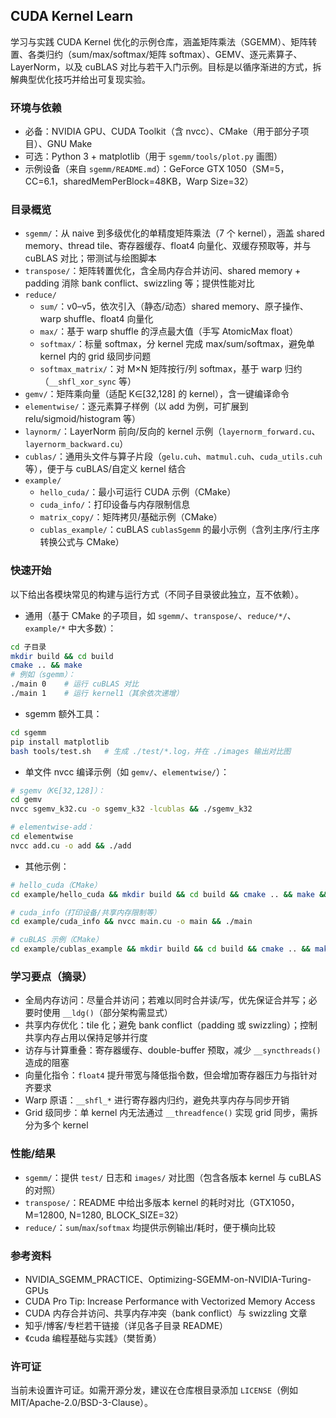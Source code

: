 ## CUDA Kernel Learn

学习与实践 CUDA Kernel 优化的示例仓库，涵盖矩阵乘法（SGEMM）、矩阵转置、各类归约（sum/max/softmax/矩阵 softmax）、GEMV、逐元素算子、LayerNorm，以及 cuBLAS 对比与若干入门示例。目标是以循序渐进的方式，拆解典型优化技巧并给出可复现实验。

### 环境与依赖
- 必备：NVIDIA GPU、CUDA Toolkit（含 nvcc）、CMake（用于部分子项目）、GNU Make
- 可选：Python 3 + matplotlib（用于 `sgemm/tools/plot.py` 画图）
- 示例设备（来自 `sgemm/README.md`）：GeForce GTX 1050（SM=5，CC=6.1，sharedMemPerBlock=48KB，Warp Size=32）

### 目录概览
- `sgemm/`：从 naive 到多级优化的单精度矩阵乘法（7 个 kernel），涵盖 shared memory、thread tile、寄存器缓存、float4 向量化、双缓存预取等，并与 cuBLAS 对比；带测试与绘图脚本
- `transpose/`：矩阵转置优化，含全局内存合并访问、shared memory + padding 消除 bank conflict、swizzling 等；提供性能对比
- `reduce/`
  - `sum/`：v0–v5，依次引入（静态/动态）shared memory、原子操作、warp shuffle、float4 向量化
  - `max/`：基于 warp shuffle 的浮点最大值（手写 AtomicMax float）
  - `softmax/`：标量 softmax，分 kernel 完成 max/sum/softmax，避免单 kernel 内的 grid 级同步问题
  - `softmax_matrix/`：对 M×N 矩阵按行/列 softmax，基于 warp 归约（`__shfl_xor_sync` 等）
- `gemv/`：矩阵乘向量（适配 K∈[32,128] 的 kernel），含一键编译命令
- `elementwise/`：逐元素算子样例（以 add 为例，可扩展到 relu/sigmoid/histogram 等）
- `laynorm/`：LayerNorm 前向/反向的 kernel 示例（`layernorm_forward.cu`、`layernorm_backward.cu`）
- `cublas/`：通用头文件与算子片段（`gelu.cuh`、`matmul.cuh`、`cuda_utils.cuh` 等），便于与 cuBLAS/自定义 kernel 结合
- `example/`
  - `hello_cuda/`：最小可运行 CUDA 示例（CMake）
  - `cuda_info/`：打印设备与内存限制信息
  - `matrix_copy/`：矩阵拷贝/基础示例（CMake）
  - `cublas_example/`：cuBLAS `cublasSgemm` 的最小示例（含列主序/行主序转换公式与 CMake）

### 快速开始
以下给出各模块常见的构建与运行方式（不同子目录彼此独立，互不依赖）。

- 通用（基于 CMake 的子项目，如 `sgemm/`、`transpose/`、`reduce/*/`、`example/*` 中大多数）：
```bash
cd 子目录
mkdir build && cd build
cmake .. && make
# 例如（sgemm）：
./main 0    # 运行 cuBLAS 对比
./main 1    # 运行 kernel1（其余依次递增）
```

- sgemm 额外工具：
```bash
cd sgemm
pip install matplotlib
bash tools/test.sh   # 生成 ./test/*.log，并在 ./images 输出对比图
```

- 单文件 nvcc 编译示例（如 `gemv/`、`elementwise/`）：
```bash
# sgemv（K∈[32,128]）：
cd gemv
nvcc sgemv_k32.cu -o sgemv_k32 -lcublas && ./sgemv_k32

# elementwise-add：
cd elementwise
nvcc add.cu -o add && ./add
```

- 其他示例：
```bash
# hello_cuda（CMake）
cd example/hello_cuda && mkdir build && cd build && cmake .. && make && ./hello_cuda

# cuda_info（打印设备/共享内存限制等）
cd example/cuda_info && nvcc main.cu -o main && ./main

# cuBLAS 示例（CMake）
cd example/cublas_example && mkdir build && cd build && cmake .. && make && ./cublas_exmple
```

### 学习要点（摘录）
- 全局内存访问：尽量合并访问；若难以同时合并读/写，优先保证合并写；必要时使用 `__ldg()`（部分架构需显式）
- 共享内存优化：tile 化；避免 bank conflict（padding 或 swizzling）；控制共享内存占用以保持足够并行度
- 访存与计算重叠：寄存器缓存、double-buffer 预取，减少 `__syncthreads()` 造成的阻塞
- 向量化指令：`float4` 提升带宽与降低指令数，但会增加寄存器压力与指针对齐要求
- Warp 原语：`__shfl_*` 进行寄存器内归约，避免共享内存与同步开销
- Grid 级同步：单 kernel 内无法通过 `__threadfence()` 实现 grid 同步，需拆分为多个 kernel

### 性能/结果
- `sgemm/`：提供 `test/` 日志和 `images/` 对比图（包含各版本 kernel 与 cuBLAS 的对照）
- `transpose/`：README 中给出多版本 kernel 的耗时对比（GTX1050，M=12800, N=1280, BLOCK_SIZE=32）
- `reduce/`：`sum`/`max`/`softmax` 均提供示例输出/耗时，便于横向比较

### 参考资料
- NVIDIA_SGEMM_PRACTICE、Optimizing-SGEMM-on-NVIDIA-Turing-GPUs
- CUDA Pro Tip: Increase Performance with Vectorized Memory Access
- CUDA 内存合并访问、共享内存冲突（bank conflict）与 swizzling 文章
- 知乎/博客/专栏若干链接（详见各子目录 README）
- 《cuda 编程基础与实践》（樊哲勇）

### 许可证
当前未设置许可证。如需开源分发，建议在仓库根目录添加 `LICENSE`（例如 MIT/Apache-2.0/BSD-3-Clause）。


